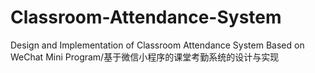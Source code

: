 # Classroom-Attendance-System
Design and Implementation of Classroom Attendance System Based on WeChat Mini Program/基于微信小程序的课堂考勤系统的设计与实现
